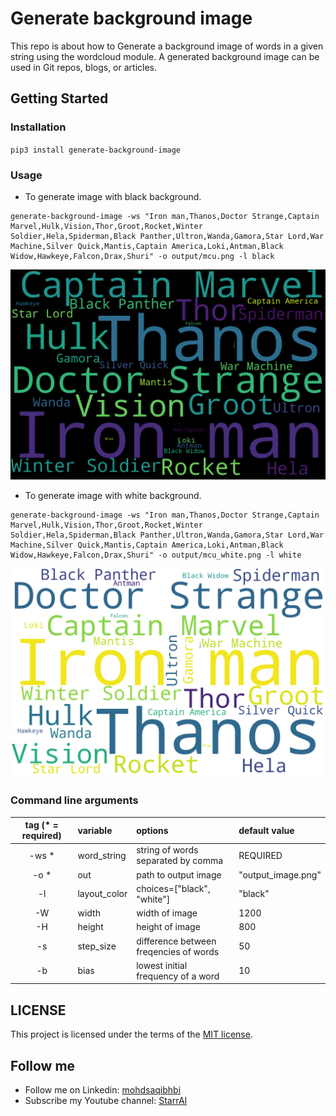 # Generate background image

This repo is about how to Generate a background image of words in a given string using the wordcloud module. A generated background image can be used in Git repos, blogs, or articles.

## Getting Started

### Installation

`pip3 install generate-background-image`

### Usage
- To generate image with black background.

```
generate-background-image -ws "Iron man,Thanos,Doctor Strange,Captain Marvel,Hulk,Vision,Thor,Groot,Rocket,Winter Soldier,Hela,Spiderman,Black Panther,Ultron,Wanda,Gamora,Star Lord,War Machine,Silver Quick,Mantis,Captain America,Loki,Antman,Black Widow,Hawkeye,Falcon,Drax,Shuri" -o output/mcu.png -l black
```
![mcu_black](https://github.com/mohdsaqibhbi/Generate_text_image/blob/master/output/mcu_black.png)

- To generate image with white background.

```
generate-background-image -ws "Iron man,Thanos,Doctor Strange,Captain Marvel,Hulk,Vision,Thor,Groot,Rocket,Winter Soldier,Hela,Spiderman,Black Panther,Ultron,Wanda,Gamora,Star Lord,War Machine,Silver Quick,Mantis,Captain America,Loki,Antman,Black Widow,Hawkeye,Falcon,Drax,Shuri" -o output/mcu_white.png -l white
```
![mcu_white](https://github.com/mohdsaqibhbi/Generate_text_image/blob/master/output/mcu_white.png)

### Command line arguments

| tag (* = required)| variable          | options                                        | default value   |
|:-----------------:|:------------------|:-----------------------------------------------|:----------------|
| -ws *             | word_string       | string of words separated by comma             | REQUIRED        |
| -o *              | out               | path to output image                           | "output_image.png"        |
| -l                | layout_color      | choices=["black", "white"]                     | "black"         |
| -W                | width             | width of image                                 | 1200            |
| -H                | height            | height of image                                | 800             |
| -s                | step_size         | difference between freqencies of words         | 50              |
| -b                | bias              | lowest initial frequency of a word             | 10              |

## LICENSE
This project is licensed under the terms of the [MIT license](LICENSE).

## Follow me

- Follow me on Linkedin: [mohdsaqibhbi](https://www.linkedin.com/in/mohdsaqibhbi)
- Subscribe my Youtube channel: [StarrAI](https://www.youtube.com/channel/UCooZBjTCrnM3LH1nIqAmDQA)
